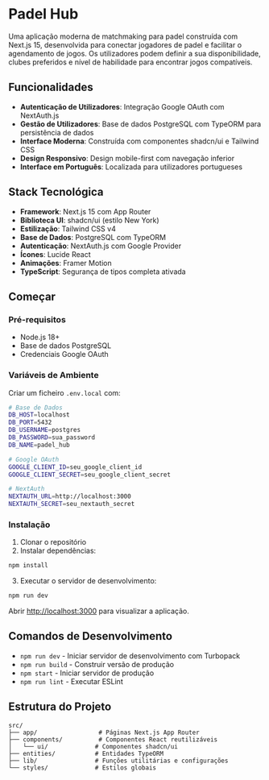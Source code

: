 # Padel Hub

Uma aplicação moderna de matchmaking para padel construída com Next.js 15, desenvolvida para conectar jogadores de padel e facilitar o agendamento de jogos. Os utilizadores podem definir a sua disponibilidade, clubes preferidos e nível de habilidade para encontrar jogos compatíveis.

## Funcionalidades

- **Autenticação de Utilizadores**: Integração Google OAuth com NextAuth.js
- **Gestão de Utilizadores**: Base de dados PostgreSQL com TypeORM para persistência de dados
- **Interface Moderna**: Construída com componentes shadcn/ui e Tailwind CSS
- **Design Responsivo**: Design mobile-first com navegação inferior
- **Interface em Português**: Localizada para utilizadores portugueses

## Stack Tecnológica

- **Framework**: Next.js 15 com App Router
- **Biblioteca UI**: shadcn/ui (estilo New York)
- **Estilização**: Tailwind CSS v4
- **Base de Dados**: PostgreSQL com TypeORM
- **Autenticação**: NextAuth.js com Google Provider
- **Ícones**: Lucide React
- **Animações**: Framer Motion
- **TypeScript**: Segurança de tipos completa ativada

## Começar

### Pré-requisitos

- Node.js 18+
- Base de dados PostgreSQL
- Credenciais Google OAuth

### Variáveis de Ambiente

Criar um ficheiro `.env.local` com:

```bash
# Base de Dados
DB_HOST=localhost
DB_PORT=5432
DB_USERNAME=postgres
DB_PASSWORD=sua_password
DB_NAME=padel_hub

# Google OAuth
GOOGLE_CLIENT_ID=seu_google_client_id
GOOGLE_CLIENT_SECRET=seu_google_client_secret

# NextAuth
NEXTAUTH_URL=http://localhost:3000
NEXTAUTH_SECRET=seu_nextauth_secret
```

### Instalação

1. Clonar o repositório
2. Instalar dependências:

```bash
npm install
```

3. Executar o servidor de desenvolvimento:

```bash
npm run dev
```

Abrir [http://localhost:3000](http://localhost:3000) para visualizar a aplicação.

## Comandos de Desenvolvimento

- `npm run dev` - Iniciar servidor de desenvolvimento com Turbopack
- `npm run build` - Construir versão de produção
- `npm start` - Iniciar servidor de produção
- `npm run lint` - Executar ESLint

## Estrutura do Projeto

```
src/
├── app/                 # Páginas Next.js App Router
├── components/          # Componentes React reutilizáveis
│   └── ui/             # Componentes shadcn/ui
├── entities/           # Entidades TypeORM
├── lib/                # Funções utilitárias e configurações
└── styles/             # Estilos globais
```
